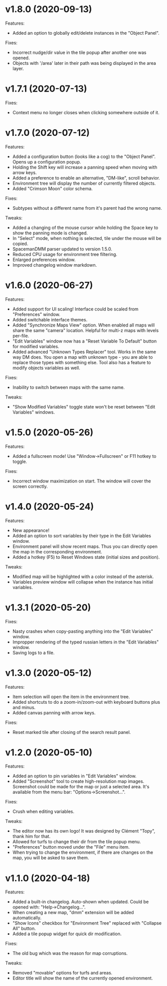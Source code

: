 # v1.8.0 (2020-09-13)
Features:
 * Added an option to globally edit/delete instances in the "Object Panel".

Fixes:
 * Incorrect nudge/dir value in the tile popup after another one was opened.
 * Objects with '/area' later in their path was being displayed in the area layer.

# v1.7.1 (2020-07-13)
Fixes:
 * Context menu no longer closes when clicking somewhere outside of it.

# v1.7.0 (2020-07-12)
Features:
 * Added a configuration button (looks like a cog) to the "Object Panel". Opens up a configuration popup.
 * Holding the Shift key will increase a panning speed when moving with arrow keys.
 * Added a preference to enable an alternative, "DM-like", scroll behavior.
 * Environment tree will display the number of currently filtered objects.
 * Added "Crimson Moon" color schema.

Fixes:
 * Subtypes without a different name from it's parent had the wrong name.

Tweaks:
 * Added a changing of the mouse cursor while holding the Space key to show the panning mode is changed.
 * In "Select" mode, when nothing is selected, tile under the mouse will be copied.
 * SpacemanDMM parser updated to version 1.5.0.
 * Reduced CPU usage for environment tree filtering.
 * Enlarged preferences window.
 * Improved changelog window markdown.

# v1.6.0 (2020-06-27)
Features:
 * Added support for UI scaling! Interface could be scaled from "Preferences" window.
 * Added switchable interface themes.
 * Added "Synchronize Maps View" option. When enabled all maps will share the same "camera" location. Helpful for multi-z maps with levels per-file.
 * "Edit Variables" window now has a "Reset Variable To Default" button for modified variables.
 * Added advanced "Unknown Types Replacer" tool. Works in the same way DM does. You open a map with unknown type - you are able to replace those types with something else. Tool also has a feature to modify objects variables as well.

Fixes:
 * Inability to switch between maps with the same name.

Tweaks:
 * "Show Modified Variables" toggle state won't be reset between "Edit Variables" windows.

# v1.5.0 (2020-05-26)
Features:
 * Added a fullscreen mode! Use "Window->Fullscreen" or F11 hotkey to toggle.

Fixes:
 * Incorrect window maximization on start. The window will cover the screen correctly.

# v1.4.0 (2020-05-24)
Features:
 * New appearance!
 * Added an option to sort variables by their type in the Edit Variables window.
 * Environment panel will show recent maps. Thus you can directly open the map in the corresponding environment.
 * Added a hotkey (F5) to Reset Windows state (initial sizes and position).

Tweaks:
 * Modified map will be highlighted with a color instead of the asterisk.
 * Variables preview window will collapse when the instance has initial variables.

# v1.3.1 (2020-05-20)
Fixes:
 * Nasty crashes when copy-pasting anything into the "Edit Variables" window.
 * Impropper rendering of the typed russian letters in the "Edit Variables" window.
 * Saving logs to a file.

# v1.3.0 (2020-05-12)
Features:
 * Item selection will open the item in the environment tree.
 * Added shortcuts to do a zoom-in/zoom-out with keyboard buttons plus and minus.
 * Added canvas panning with arrow keys.

Fixes:
 * Reset marked tile after closing of the search result panel.

# v1.2.0 (2020-05-10)
Features:
 * Added an option to pin variables in "Edit Variables" window.
 * Added "Screenshot" tool to create high-resolution map images.
   Screenshot could be made for the map or just a selected area.
   It's available from the menu bar: "Options->Screenshot...".

Fixes:
 * Crush when editing variables.

Tweaks:
 * The editor now has its own logo! It was designed by Clément "Topy", thank him for that.
 * Allowed for turfs to change their dir from the tile popup menu.
 * "Preferences" button moved under the "File" menu item.
 * When trying to change the environment, if there are changes on the map, you will be asked to save them.

# v1.1.0 (2020-04-18)
Features:
 * Added a built-in changelog. Auto-shown when updated. Could be opened with: "Help->Changelog...".
 * When creating a new map, "dmm" extension will be added automatically.
 * "Show Icons" checkbox for "Environment Tree" replaced with "Collapse All" button.
 * Added a tile popup widget for quick dir modification.

Fixes:
 * The old bug which was the reason for map corruptions.

Tweaks:
 * Removed "movable" options for turfs and areas.
 * Editor title will show the name of the currently opened environment.
